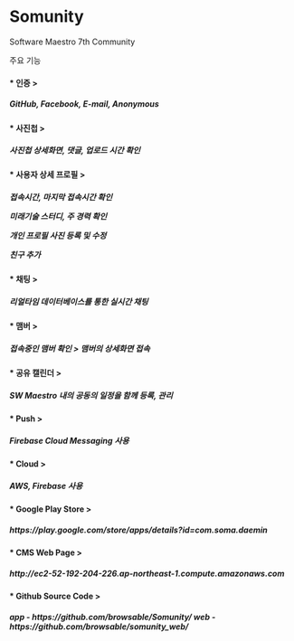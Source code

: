 # Somunity
Software Maestro 7th Community

주요 기능

<h4>* 인증 
><h5>GitHub, Facebook, E-mail, Anonymous

<h4>* 사진첩
><h5>사진첩 상세화면, 댓글, 업로드 시간 확인 

<h4>* 사용자 상세 프로필 
 > <h5><p>접속시간, 마지막 접속시간 확인
   <p>미래기술 스터디, 주 경력 확인
   <p>개인 프로필 사진 등록 및 수정
   <p>친구 추가
 
<h4>* 채팅
 > <h5>리얼타임 데이터베이스를 통한 실시간 채팅 
 
<h4>* 맴버
 > <h5>접속중인 맴버 확인
 > 맴버의 상세화면 접속
 
 <h4>* 공유 캘린더
 > <h5>SW Maestro 내의 공동의 일정을 함께 등록, 관리
 
 <h4>* Push
><h5> Firebase Cloud Messaging 사용

<h4>* Cloud 
><h5> AWS, Firebase 사용

<h4>* Google Play Store
> <h5>https://play.google.com/store/apps/details?id=com.soma.daemin

<h4>* CMS Web Page
> <h5>http://ec2-52-192-204-226.ap-northeast-1.compute.amazonaws.com

<h4>* Github Source Code 
> <h5>app - https://github.com/browsable/Somunity/
  web - https://github.com/browsable/somunity_web/
  
